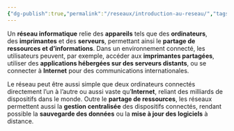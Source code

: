 ```yaml
---
{"dg-publish":true,"permalink":"/reseaux/introduction-au-reseau/","tags":["digitalgarden"]}
---
```


Un **réseau informatique** relie des **appareils** tels que des **ordinateurs**, des **imprimantes** et des **serveurs**, permettant ainsi le **partage de ressources et d’informations**. Dans un environnement connecté, les utilisateurs peuvent, par exemple, accéder aux **imprimantes partagées**, utiliser des **applications hébergées sur des serveurs distants**, ou se connecter à **Internet** pour des communications internationales.

Le réseau peut être aussi simple que deux ordinateurs connectés directement l’un à l’autre ou aussi vaste qu’**Internet**, reliant des milliards de dispositifs dans le monde. Outre le **partage de ressources**, les réseaux permettent aussi la **gestion centralisée** des dispositifs connectés, rendant possible la **sauvegarde des données** ou la **mise à jour des logiciels** à distance.